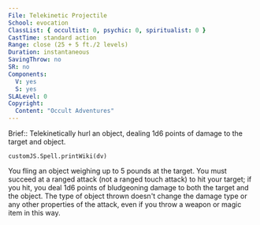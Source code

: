 ```yaml
---
File: Telekinetic Projectile
School: evocation
ClassList: { occultist: 0, psychic: 0, spiritualist: 0 }
CastTime: standard action
Range: close (25 + 5 ft./2 levels)
Duration: instantaneous
SavingThrow: no
SR: no
Components:
  V: yes
  S: yes
SLALevel: 0
Copyright:
  Content: "Occult Adventures"
---
```

Brief:: Telekinetically hurl an object, dealing 1d6 points of damage to the target and object.

```dataviewjs
customJS.Spell.printWiki(dv)
```

You fling an object weighing up to 5 pounds at the target. You must succeed at a ranged attack (not a ranged touch attack) to hit your target; if you hit, you deal 1d6 points of bludgeoning damage to both the target and the object. The type of object thrown doesn't change the damage type or any other properties of the attack, even if you throw a weapon or magic item in this way.
